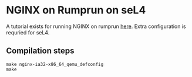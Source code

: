 <!--
     Copyright 2017, Data61
     Commonwealth Scientific and Industrial Research Organisation (CSIRO)
     ABN 41 687 119 230.

     This software may be distributed and modified according to the terms of
     the BSD 2-Clause license. Note that NO WARRANTY is provided.
     See "LICENSE_BSD2.txt" for details.

     @TAG(DATA61_BSD)
-->
# NGINX on Rumprun on seL4

A tutorial exists for running NGINX on rumprun [here](https://github.com/rumpkernel/wiki/wiki/Tutorial%3A-Serve-a-static-website-as-a-Unikernel).
Extra configuration is requried for seL4.


## Compilation steps
```
make nginx-ia32-x86_64_qemu_defconfig
make
```
